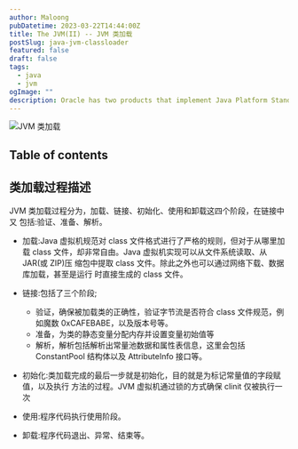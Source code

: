 ```yaml
---
author: Maloong
pubDatetime: 2023-03-22T14:44:00Z
title: The JVM(II) -- JVM 类加载
postSlug: java-jvm-classloader
featured: false
draft: false
tags:
  - java
  - jvm
ogImage: ""
description: Oracle has two products that implement Java Platform Standard Edition (Java SE) 8, Java SE Development Kit (JDK) 8 and Java SE Runtime Environment (JRE) 8.
---
```


![JVM 类加载](https://s2.loli.net/2023/03/22/ndNBfw7SE9VDvXH.png)

## Table of contents

## 类加载过程描述

JVM 类加载过程分为，加载、链接、初始化、使用和卸载这四个阶段，在链接中又 包括:验证、准备、解析。

- 加载:Java 虚拟机规范对 class 文件格式进行了严格的规则，但对于从哪里加载 class 文件，却非常自由。Java 虚拟机实现可以从文件系统读取、从 JAR(或 ZIP)压 缩包中提取 class 文件。除此之外也可以通过网络下载、数据库加载，甚至是运行 时直接生成的 class 文件。

- 链接:包括了三个阶段;

  - 验证，确保被加载类的正确性，验证字节流是否符合 class 文件规范，例如魔数 0xCAFEBABE，以及版本号等。
  - 准备，为类的静态变量分配内存并设置变量初始值等
  - 解析，解析包括解析出常量池数据和属性表信息，这里会包括 ConstantPool 结构体以及 AttributeInfo 接口等。

- 初始化:类加载完成的最后一步就是初始化，目的就是为标记常量值的字段赋值，以及执行 <clinit> 方法的过程。JVM 虚拟机通过锁的方式确保 clinit 仅被执行一次

- 使用:程序代码执行使用阶段。
- 卸载:程序代码退出、异常、结束等。
